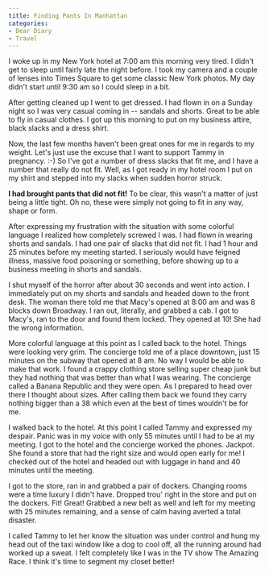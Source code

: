 ```yaml
---
title: Finding Pants In Manhattan
categories:
- Dear Diary
- Travel
---
```


I woke up in my New York hotel at 7:00 am this morning very tired. I didn't get to sleep until fairly late the night before. I took my camera and a couple of lenses into Times Square to get some classic New York photos. My day didn't start until 9:30 am so I could sleep in a bit.

After getting cleaned up I went to get dressed. I had flown in on a Sunday night so I was very casual coming in -- sandals and shorts. Great to be able to fly in casual clothes. I got up this morning to put on my business attire, black slacks and a dress shirt.

Now, the last few months haven't been great ones for me in regards to my weight. Let's just use the excuse that I want to support Tammy in pregnancy. :-) So I've got a number of dress slacks that fit me, and I have a number that really do not fit. Well, as I got ready in my hotel room I put on my shirt and stepped into my slacks when sudden horror struck.

**I had brought pants that did not fit!** To be clear, this wasn't a matter of just being a little tight. Oh no, these were simply not going to fit in any way, shape or form.

After expressing my frustration with the situation with some colorful language I realized how completely screwed I was. I had flown in wearing shorts and sandals. I had one pair of slacks that did not fit. I had 1 hour and 25 minutes before my meeting started. I seriously would have feigned illness, massive food poisoning or something, before showing up to a business meeting in shorts and sandals.

I shut myself of the horror after about 30 seconds and went into action. I immediately put on my shorts and sandals and headed down to the front desk. The woman there told me that Macy's opened at 8:00 am and was 8 blocks down Broadway. I ran out, literally, and grabbed a cab. I got to Macy's, ran to the door and found them locked. They opened at 10! She had the wrong information.

More colorful language at this point as I called back to the hotel. Things were looking very grim. The concierge told me of a place downtown, just 15 minutes on the subway that opened at 8 am. No way I would be able to make that work. I found a crappy clothing store selling super cheap junk but they had nothing that was better than what I was wearing. The concierge called a Banana Republic and they were open. As I prepared to head over there I thought about sizes. After calling them back we found they carry nothing bigger than a 38 which even at the best of times wouldn't be for me.

I walked back to the hotel. At this point I called Tammy and expressed my despair. Panic was in my voice with only 55 minutes until I had to be at my meeting. I got to the hotel and the concierge worked the phones. Jackpot. She found a store that had the right size and would open early for me! I checked out of the hotel and headed out with luggage in hand and 40 minutes until the meeting.

I got to the store, ran in and grabbed a pair of dockers. Changing rooms were a time luxury I didn't have. Dropped trou' right in the store and put on the dockers. Fit! Great! Grabbed a new belt as well and left for my meeting with 25 minutes remaining, and a sense of calm having averted a total disaster.

I called Tammy to let her know the situation was under control and hung my head out of the taxi window like a dog to cool off, all the running around had worked up a sweat. I felt completely like I was in the TV show The Amazing Race. I think it's time to segment my closet better!
